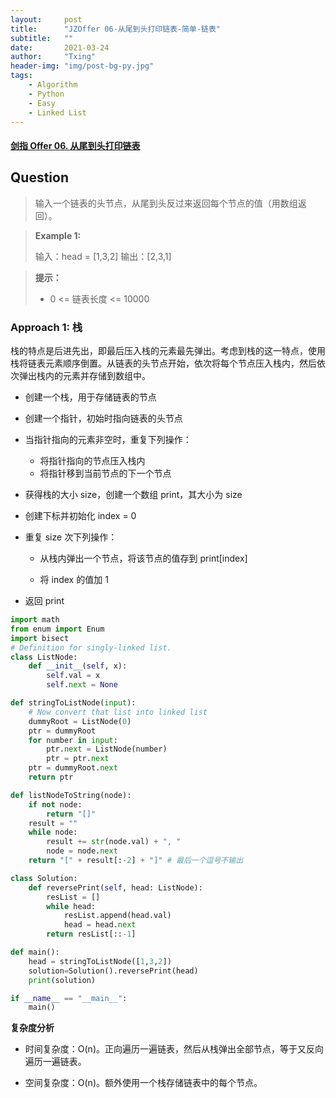 ```yaml
---
layout:     post
title:      "JZOffer 06-从尾到头打印链表-简单-链表"
subtitle:   ""
date:       2021-03-24
author:     "Txing"
header-img: "img/post-bg-py.jpg"
tags:
    - Algorithm
    - Python
    - Easy
    - Linked List
---
```


#### [剑指 Offer 06. 从尾到头打印链表](https://leetcode-cn.com/problems/cong-wei-dao-tou-da-yin-lian-biao-lcof/)

## Question

> 输入一个链表的头节点，从尾到头反过来返回每个节点的值（用数组返回）。

> **Example 1:**
>
> 输入：head = [1,3,2]
> 输出：[2,3,1]

> **提示：**
>
> - 0 <= 链表长度 <= 10000



### Approach 1:  栈

栈的特点是后进先出，即最后压入栈的元素最先弹出。考虑到栈的这一特点，使用栈将链表元素顺序倒置。从链表的头节点开始，依次将每个节点压入栈内，然后依次弹出栈内的元素并存储到数组中。

- 创建一个栈，用于存储链表的节点

- 创建一个指针，初始时指向链表的头节点

- 当指针指向的元素非空时，重复下列操作：
  - 将指针指向的节点压入栈内
  - 将指针移到当前节点的下一个节点
  
- 获得栈的大小 size，创建一个数组 print，其大小为 size
  
- 创建下标并初始化 index = 0
  
- 重复 size 次下列操作：
  
    - 从栈内弹出一个节点，将该节点的值存到 print[index]
    
    - 将 index 的值加 1
    
- 返回 print


```python
import math
from enum import Enum
import bisect
# Definition for singly-linked list.
class ListNode:
    def __init__(self, x):
        self.val = x
        self.next = None

def stringToListNode(input):
    # Now convert that list into linked list
    dummyRoot = ListNode(0)
    ptr = dummyRoot
    for number in input:
        ptr.next = ListNode(number)
        ptr = ptr.next
    ptr = dummyRoot.next
    return ptr

def listNodeToString(node):
    if not node:
        return "[]"
    result = ""
    while node:
        result += str(node.val) + ", "
        node = node.next
    return "[" + result[:-2] + "]" # 最后一个逗号不输出

class Solution:
    def reversePrint(self, head: ListNode):
        resList = []
        while head:
            resList.append(head.val)
            head = head.next
        return resList[::-1]

def main():
    head = stringToListNode([1,3,2])
    solution=Solution().reversePrint(head)
    print(solution)

if __name__ == "__main__":
    main()
```

**复杂度分析**

- 时间复杂度：O(n)。正向遍历一遍链表，然后从栈弹出全部节点，等于又反向遍历一遍链表。

- 空间复杂度：O(n)。额外使用一个栈存储链表中的每个节点。

  
